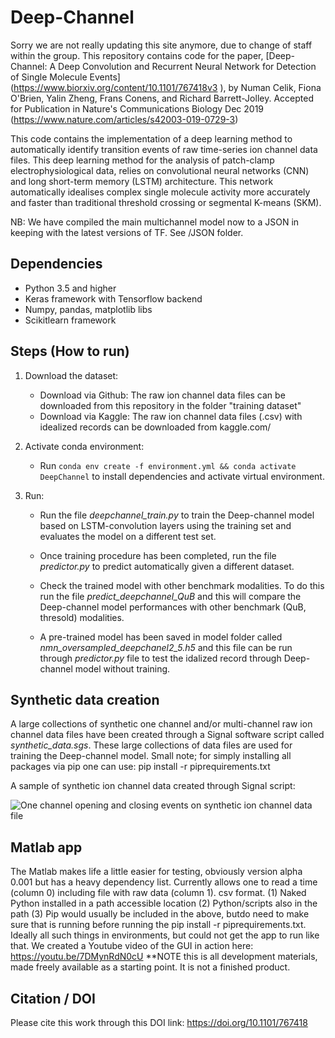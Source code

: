 # Deep-Channel
Sorry we are not really updating this site anymore, due to change of staff within the group.
This repository contains code for the paper, [Deep-Channel: A Deep Convolution and Recurrent Neural Network for Detection of Single Molecule Events] (https://www.biorxiv.org/content/10.1101/767418v3 ), by Numan Celik, Fiona O'Brien, Yalin Zheng, Frans Conens, and Richard Barrett-Jolley.
Accepted for Publication in Nature's Communications Biology Dec 2019 (https://www.nature.com/articles/s42003-019-0729-3)

This code contains the implementation of a deep learning method to automatically identify transition events of raw time-series ion channel data files. This deep learning method for the analysis of patch-clamp electrophysiological data, relies on convolutional neural networks (CNN) and long short-term memory (LSTM) architecture. This network automatically idealises complex single molecule activity more accurately and faster than traditional threshold crossing or segmental K-means (SKM). 

NB: We have compiled the main multichannel model now to a JSON in keeping with the latest versions of TF. See /JSON folder.


## Dependencies
* Python 3.5 and higher
* Keras framework with Tensorflow backend
* Numpy, pandas, matplotlib libs
* Scikitlearn framework

## Steps (How to run)
1. Download the dataset:
    * Download via Github:
     The raw ion channel data files can be downloaded from this repository in the folder "training dataset"
    * Download via Kaggle:
     The raw ion channel data files (.csv) with idealized records can be downloaded from kaggle.com/

2. Activate conda environment:

    * Run `conda env create -f environment.yml && conda activate DeepChannel` to install dependencies and activate virtual environment. 


3. Run:
   * Run the file *deepchannel_train.py* to train the Deep-channel model based on LSTM-convolution layers using the training set and evaluates the model on a different test set.
   
   * Once training procedure has been completed, run the file *predictor.py* to predict automatically given a different dataset. 

   * Check the trained model with other benchmark modalities. To do this run the file *predict_deepchannel_QuB* and this will compare the Deep-channel model performances with other benchmark (QuB, thresold) modalities.
   
   * A pre-trained model has been saved in model folder called *nmn_oversampled_deepchanel2_5.h5* and this file can be run through *predictor.py* file to test the idalized record through Deep-channel model without training.
   
## Synthetic data creation
A large collections of synthetic one channel and/or multi-channel raw ion channel data files have been created through a Signal software script called *synthetic_data.sgs*. 
These large collections of data files are used for training the Deep-channel model. 
Small note; for simply installing all packages via pip one can use: pip install -r piprequirements.txt

A sample of synthetic ion channel data created through Signal script:

![One channel opening and closing events on synthetic ion channel data file](synthetic_data_creation/ion_channel4.png)

## Matlab app
The Matlab makes life a little easier for testing, obviously version alpha 0.001
but has a heavy dependency list.
Currently allows one to read a time (column 0) including file with raw data (column 1).
csv format.
(1) Naked Python installed in a path accessible location
(2) Python/scripts also in the path
(3) Pip would usually be included in the above, butdo need to
make sure that is running before running the 
pip install -r piprequirements.txt.  Ideally all such things
in environments, but could not get the app to run like that.
We created a Youtube video of the GUI in action here: https://youtu.be/7DMynRdN0cU
**NOTE this is all development materials, made freely available as a starting point. It is not a finished product.


## Citation / DOI
Please cite this work through this DOI link:
https://doi.org/10.1101/767418
